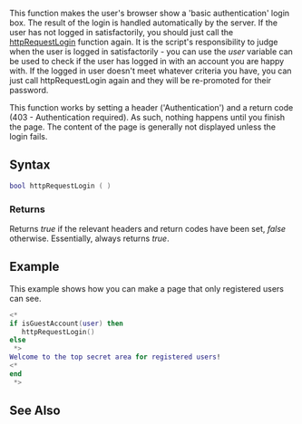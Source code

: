 This function makes the user's browser show a 'basic authentication' login box. The result of the login is handled automatically by the server. If the user has not logged in satisfactorily, you should just call the [httpRequestLogin](/docs/httprequestlogin.md "wikilink") function again. It is the script's responsibility to judge when the user is logged in satisfactorily - you can use the *user* variable can be used to check if the user has logged in with an account you are happy with. If the logged in user doesn't meet whatever criteria you have, you can just call httpRequestLogin again and they will be re-promoted for their password.

This function works by setting a header ('Authentication') and a return code (403 - Authentication required). As such, nothing happens until you finish the page. The content of the page is generally not displayed unless the login fails.

Syntax
------

``` lua
bool httpRequestLogin ( )
```

### Returns

Returns *true* if the relevant headers and return codes have been set, *false* otherwise. Essentially, always returns *true*.

Example
-------

This example shows how you can make a page that only registered users can see.

``` lua
<*
if isGuestAccount(user) then
   httpRequestLogin()
else
 *>
Welcome to the top secret area for registered users!
<*
end
 *>
```

See Also
--------
